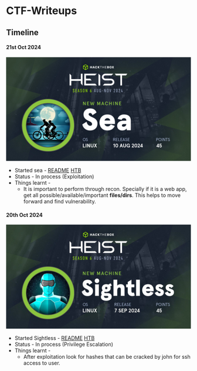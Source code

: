 # CTF-Writeups

## Timeline

#### 21st Oct 2024

![](HackTheBox/Sea/banner.png)
- Started sea - [README](https://hexadivine.gitbook.io/hd/ctf-walkthoughs/hackthebox/sea) [HTB](https://app.hackthebox.com/machines/Sea)
- Status - In process (Exploitation)
- Things learnt - 
	- It is important to perform through recon. Specially if it is a web app, get all possible/available/important **files/dirs**. This helps to move forward and find vulnerability. 
	
#### 20th Oct 2024

![](HackTheBox/Sightless/Pasted%20image%2020241020223114.png)

- Started Sightless - [README](https://hexadivine.gitbook.io/hd/ctf-walkthoughs/hackthebox/sightless) [HTB](https://app.hackthebox.com/machines/Sea)
- Status - In process (Privilege Escalation)
- Things learnt - 
	- After exploitation look for hashes that can be cracked by john for ssh access to user.
